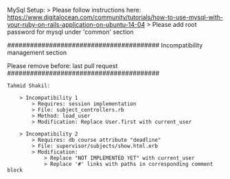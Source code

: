MySql Setup:
	> Please follow instructions here: https://www.digitalocean.com/community/tutorials/how-to-use-mysql-with-your-ruby-on-rails-application-on-ubuntu-14-04
	> Please add root password for mysql under 'common' section


########################################
Incompatibility management section

Please remove before: last pull request
########################################

~~~~~~~~~~~~~~~~~~~~~~~~~~~~~~~~~~~~~~~~~~~~~~~~~~~~~~~~~~~~~~~
Tahmid Shakil:

	> Incompatibility 1
		> Requires: session implementation
		> File: subject_controllers.rb
		> Method: load_user
		> Modification: Replace User.first with current_user

	> Incompatibility 2
		> Requires: db course attribute "deadline"
		> File: supervisor/subjects/show.html.erb
		> Modification:
			> Replace "NOT IMPLEMENTED YET" with current_user
			> Replace '#' links with paths in corresponding comment block
			
~~~~~~~~~~~~~~~~~~~~~~~~~~~~~~~~~~~~~~~~~~~~~~~~~~~~~~~~~~~~~~~